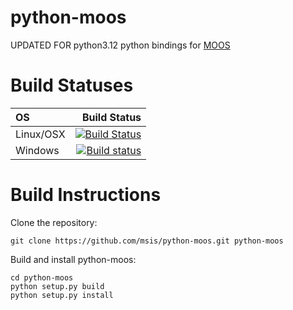 python-moos
===========
UPDATED FOR python3.12
python bindings for [MOOS](https://github.com/themoos/core-moos)

# Build Statuses
|OS       |Build Status|
|:--------|-----------:|
|Linux/OSX|[![Build Status](https://travis-ci.org/msis/python-moos.svg)](https://travis-ci.org/msis/python-moos)|
|Windows  |[![Build status](https://ci.appveyor.com/api/projects/status/ad0jwpij0xhikh5f?svg=true)](https://ci.appveyor.com/project/msis/python-moos)|

# Build Instructions
Clone the repository:

```
git clone https://github.com/msis/python-moos.git python-moos
```

Build and install python-moos:

```
cd python-moos
python setup.py build
python setup.py install
```
